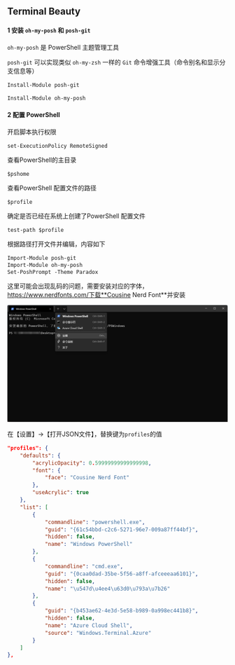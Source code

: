 ## Terminal Beauty

#### 1 安装 `oh-my-posh` 和 `posh-git`

`oh-my-posh` 是 PowerShell 主题管理工具

`posh-git` 可以实现类似 `oh-my-zsh` 一样的 `Git` 命令增强工具（命令别名和显示分支信息等）

```sh
Install-Module posh-git
```

```shell
Install-Module oh-my-posh
```

#### 2 配置 PowerShell

开启脚本执行权限

```shell
set-ExecutionPolicy RemoteSigned
```

查看PowerShell的主目录

```shell
$pshome
```

查看PowerShell 配置文件的路径

```shell
$profile
```

确定是否已经在系统上创建了PowerShell 配置文件

```shell
test-path $profile
```

根据路径打开文件并编辑，内容如下

```
Import-Module posh-git
Import-Module oh-my-posh
Set-PoshPrompt -Theme Paradox
```

这里可能会出现乱码的问题，需要安装对应的字体，https://www.nerdfonts.com/下载**Cousine Nerd Font**并安装

![terminal_beauty_1](/img/terminal_beauty_1.png)

在【设置】->【打开JSON文件】，替换键为`profiles`的值

```json
"profiles": {
    "defaults": {
        "acrylicOpacity": 0.59999999999999998,
        "font": {
            "face": "Cousine Nerd Font"
        },
        "useAcrylic": true
    },
    "list": [
        {
            "commandline": "powershell.exe",
            "guid": "{61c54bbd-c2c6-5271-96e7-009a87ff44bf}",
            "hidden": false,
            "name": "Windows PowerShell"
        },
        {
            "commandline": "cmd.exe",
            "guid": "{0caa0dad-35be-5f56-a8ff-afceeeaa6101}",
            "hidden": false,
            "name": "\u547d\u4ee4\u63d0\u793a\u7b26"
        },
        {
            "guid": "{b453ae62-4e3d-5e58-b989-0a998ec441b8}",
            "hidden": false,
            "name": "Azure Cloud Shell",
            "source": "Windows.Terminal.Azure"
        }
    ]
},
```






